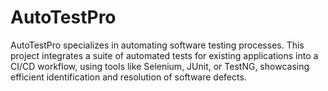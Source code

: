 # AutoTestPro
AutoTestPro specializes in automating software testing processes. This project integrates a suite of automated tests for existing applications into a CI/CD workflow, using tools like Selenium, JUnit, or TestNG, showcasing efficient identification and resolution of software defects.
